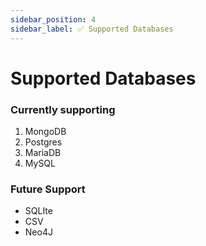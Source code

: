 ```yaml
---
sidebar_position: 4
sidebar_label: ✅ Supported Databases
---
```


# Supported Databases

### Currently supporting

1. MongoDB
2. Postgres
3. MariaDB
4. MySQL

### Future Support

- SQLIte
- CSV
- Neo4J
